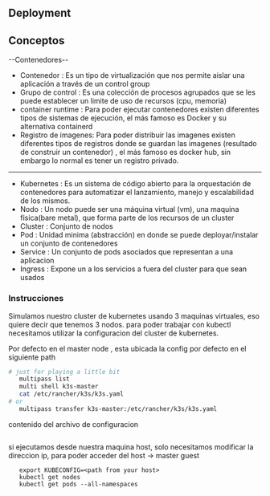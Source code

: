 ## Deployment 

Conceptos 
----------------------------------------------------------------------------------------------------------------------------------------
--Contenedores--
- Contenedor          : Es un tipo de virtualización que nos permite aislar una aplicación a través de un control group
- Grupo de control    : Es una colección de procesos agrupados que se les puede establecer un limite de uso de recursos (cpu, memoria)
- container runtime   : Para poder ejecutar contenedores existen diferentes tipos de sistemas de ejecución, el más famoso es Docker y su alternativa containerd
- Registro de imagenes: Para poder distribuir las imagenes existen diferentes tipos de registros donde se guardan las imagenes (resultado de construir un contenedor) , el más famoso es docker hub, sin embargo lo normal es tener un registro privado. 
----------------------------------------------------------------------------------------------------------------------------------------
- Kubernetes : Es un sistema de código abierto para la orquestación de contenedores para automatizar el lanzamiento, manejo y escalabilidad de los mismos.
- Nodo       : Un nodo puede ser una máquina virtual (vm), una maquina fisica(bare metal), que forma parte de los recursos de un cluster
- Cluster    : Conjunto de nodos
- Pod        : Unidad minima (abstracción) en donde se puede deployar/instalar un conjunto de contenedores
- Service    : Un conjunto de pods asociados que representan a una aplicacion
- Ingress    : Expone un a los servicios a fuera del cluster para que sean usados

### Instrucciones
 
Simulamos nuestro cluster de kubernetes usando 3 maquinas virtuales, eso quiere decir que tenemos 3 nodos. 
para poder trabajar con kubectl necesitamos utilizar la configuracion del cluster de kubernetes. 

Por defecto en el master node , esta ubicada la config por defecto en el siguiente path 

```bash
# just for playing a little bit 
   multipass list 
   multi shell k3s-master
   cat /etc/rancher/k3s/k3s.yaml
# or 
   multipass transfer k3s-master:/etc/rancher/k3s/k3s.yaml
```

contenido del archivo de configuracion
```bash


```

si ejecutamos desde nuestra maquina host, solo necesitamos modificar la direccion ip, para poder acceder del host -> master guest
```
   export KUBECONFIG=<path from your host>
   kubectl get nodes
   kubectl get pods --all-namespaces
```
